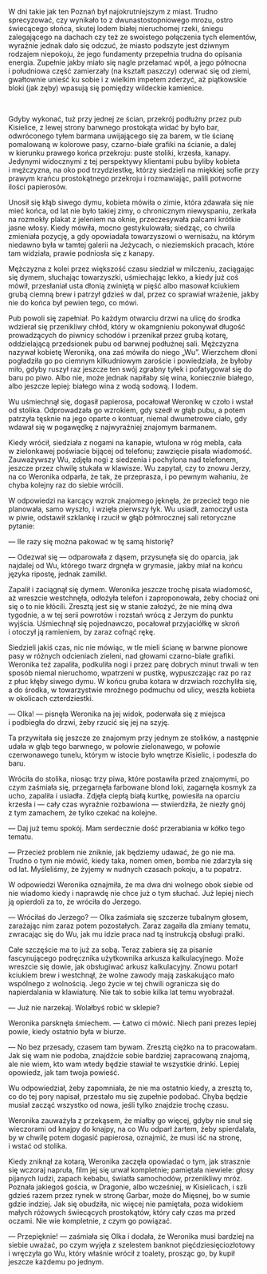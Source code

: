 W dni takie jak ten Poznań był najokrutniejszym z miast. Trudno sprecyzować, czy wynikało to z dwunastostopniowego mrozu, ostro świecącego słońca, skutej lodem białej nieruchomej rzeki, śniegu zalegającego na dachach czy też ze swoistego połączenia tych elementów, wyraźnie jednak dało się odczuć, że miasto podszyte jest dziwnym rodzajem niepokoju, że jego fundamenty przepełnia trudna do opisania energia. Zupełnie jakby miało się nagle przełamać wpół, a jego północna i południowa część zamierzały (na kształt paszczy) oderwać się od ziemi, gwałtownie unieść ku sobie i z wielkim impetem zderzyć, aż piątkowskie bloki (jak zęby) wpasują się pomiędzy wildeckie kamienice.

<br/>

Gdyby wykonać, tuż przy jednej ze ścian, przekrój podłużny przez pub Kisielice, z lewej strony barwnego prostokąta widać by było bar, odwróconego tyłem barmana uwijającego się za barem, w tle ścianę pomalowaną w kolorowe pasy, czarno-białe grafiki na ścianie, a dalej w kierunku prawego końca przekroju: puste stoliki, krzesła, kanapy. Jedynymi widocznymi z tej perspektywy klientami pubu byliby kobieta i mężczyzna, na oko pod trzydziestkę, którzy siedzieli na miękkiej sofie przy prawym krańcu prostokątnego przekroju i rozmawiając, palili potworne ilości papierosów.

Unosił się kłąb siwego dymu, kobieta mówiła o zimie, która zdawała się nie mieć końca, od lat nie było takiej zimy, o chronicznym niewyspaniu, zerkała na rozmokły plakat z jeleniem na oknie, przeczesywała palcami krótkie jasne włosy. Kiedy mówiła, mocno gestykulowała; siedząc, co chwila zmieniała pozycję, a gdy opowiadała towarzyszowi o wernisażu, na którym niedawno była w tamtej galerii na Jeżycach, o nieziemskich pracach, które tam widziała, prawie podniosła się z kanapy.

Mężczyzna z kolei przez większość czasu siedział w milczeniu, zaciągając się dymem, słuchając towarzyszki, uśmiechając lekko, a kiedy już coś mówił, przesłaniał usta dłonią zwiniętą w pięść albo masował kciukiem grubą ciemną brew i patrzył gdzieś w dal, przez co sprawiał wrażenie, jakby nie do końca był pewien tego, co mówi.

Pub powoli się zapełniał. Po każdym otwarciu drzwi na ulicę do środka wdzierał się przenikliwy chłód, który w okamgnieniu pokonywał długość prowadzących do piwnicy schodów i przenikał przez grubą kotarę, oddzielającą przedsionek pubu od barwnej podłużnej sali. Mężczyzna nazywał kobietę Weroniką, ona zaś mówiła do niego „Wu”. Wierzchem dłoni pogładziła go po ciemnym kilkudniowym zaroście i powiedziała, że byłoby miło, gdyby ruszył raz jeszcze ten swój zgrabny tyłek i pofatygował się do baru po piwo. Albo nie, może jednak napiłaby się wina, koniecznie białego, albo jeszcze lepiej: białego wina z wodą sodową. I lodem.

Wu uśmiechnął się, dogasił papierosa, pocałował Weronikę w czoło i wstał od stolika. Odprowadzała go wzrokiem, gdy szedł w głąb pubu, a potem patrzyła tęsknie na jego oparte o kontuar, niemal dwumetrowe ciało, gdy wdawał się w pogawędkę z najwyraźniej znajomym barmanem.

Kiedy wrócił, siedziała z nogami na kanapie, wtulona w róg mebla, cała w zielonkawej poświacie bijącej od telefonu; zawzięcie pisała wiadomość. Zauważywszy Wu, zdjęła nogi z siedzenia i pochylona nad telefonem, jeszcze przez chwilę stukała w klawisze. Wu zapytał, czy to znowu Jerzy, na co Weronika odparła, że tak, że przeprasza, i po pewnym wahaniu, że chyba kolejny raz do siebie wrócili.

W odpowiedzi na karcący wzrok znajomego jęknęła, że przecież tego nie planowała, samo wyszło, i wzięła pierwszy łyk. Wu usiadł, zamoczył usta w piwie, odstawił szklankę i rzucił w głąb półmrocznej sali retoryczne pytanie:

— Ile razy się można pakować w tę samą historię?

— Odezwał się — odparowała z dąsem, przysunęła się do oparcia, jak najdalej od Wu, którego twarz drgnęła w grymasie, jakby miał na końcu języka ripostę, jednak zamilkł.

Zapalił i zaciągnął się dymem. Weronika jeszcze trochę pisała wiadomość, aż wreszcie westchnęła, odłożyła telefon i zaproponowała, żeby chociaż oni się o to nie kłócili. Zresztą jest się w stanie założyć, że nie miną dwa tygodnie, a w tej serii powrotów i rozstań wrócą z Jerzym do punktu wyjścia. Uśmiechnął się pojednawczo, pocałował przyjaciółkę w skroń i otoczył ją ramieniem, by zaraz cofnąć rękę.

Siedzieli jakiś czas, nic nie mówiąc, w tle mieli ścianę w barwne pionowe pasy w różnych odcieniach zieleni, nad głowami czarno-białe grafiki. Weronika też zapaliła, podkuliła nogi i przez parę dobrych minut trwali w ten sposób niemal nieruchomo, wpatrzeni w pustkę, wypuszczając raz po raz z płuc kłęby siwego dymu. W końcu gruba kotara w drzwiach rozchyliła się, a do środka, w towarzystwie mroźnego podmuchu od ulicy, weszła kobieta w okolicach czterdziestki.

— Olka! — pisnęła Weronika na jej widok, poderwała się z miejsca i podbiegła do drzwi, żeby rzucić się jej na szyję.

Ta przywitała się jeszcze ze znajomym przy jednym ze stolików, a następnie udała w głąb tego barwnego, w połowie zielonawego, w połowie czerwonawego tunelu, którym w istocie było wnętrze Kisielic, i podeszła do baru.

Wróciła do stolika, niosąc trzy piwa, które postawiła przed znajomymi, po czym zaśmiała się, przegarnęła farbowane blond loki, zagarnęła kosmyk za ucho, zapaliła i usiadła. Zdjęła ciepłą białą kurtkę, powiesiła na oparciu krzesła i — cały czas wyraźnie rozbawiona — stwierdziła, że niezły gnój z tym zamachem, że tylko czekać na kolejne.

— Daj już temu spokój. Mam serdecznie dość przerabiania w kółko tego tematu.

— Przecież problem nie zniknie, jak będziemy udawać, że go nie ma. Trudno o tym nie mówić, kiedy taka, nomen omen, bomba nie zdarzyła się od lat. Myśleliśmy, że żyjemy w nudnych czasach pokoju, a tu popatrz.

W odpowiedzi Weronika oznajmiła, że ma dwa dni wolnego obok siebie od nie wiadomo kiedy i naprawdę nie chce już o tym słuchać. Już lepiej niech ją opierdoli za to, że wróciła do Jerzego.

— Wróciłaś do Jerzego? — Olka zaśmiała się szczerze tubalnym głosem, zarażając nim zaraz potem pozostałych. Zaraz zagaiła dla zmiany tematu, zwracając się do Wu, jak mu idzie praca nad tą instrukcją obsługi pralki.

Całe szczęście ma to już za sobą. Teraz zabiera się za pisanie fascynującego podręcznika użytkownika arkusza kalkulacyjnego. Może wreszcie się dowie, jak obsługiwać arkusz kalkulacyjny. Znowu potarł kciukiem brew i westchnął, że wolne zawody mają zaskakująco mało wspólnego z wolnością. Jego życie w tej chwili ogranicza się do napierdalania w klawiaturę. Nie tak to sobie kilka lat temu wyobrażał.

— Już nie narzekaj. Wolałbyś robić w sklepie?

Weronika parsknęła śmiechem. — Łatwo ci mówić. Niech pani prezes lepiej powie, kiedy ostatnio była w biurze.

— No bez przesady, czasem tam bywam. Zresztą ciężko na to pracowałam. Jak się wam nie podoba, znajdźcie sobie bardziej zapracowaną znajomą, ale nie wiem, kto wam wtedy będzie stawiał te wszystkie drinki. Lepiej opowiedz, jak tam twoja powieść.

Wu odpowiedział, żeby zapomniała, że nie ma ostatnio kiedy, a zresztą to, co do tej pory napisał, przestało mu się zupełnie podobać. Chyba będzie musiał zacząć wszystko od nowa, jeśli tylko znajdzie trochę czasu.

Weronika zauważyła z przekąsem, że miałby go więcej, gdyby nie snuł się wieczorami od knajpy do knajpy, na co Wu odparł żartem, żeby spierdalała, by w chwilę potem dogasić papierosa, oznajmić, że musi iść na stronę, i wstać od stolika.

Kiedy zniknął za kotarą, Weronika zaczęła opowiadać o tym, jak strasznie się wczoraj napruła, film jej się urwał kompletnie; pamiętała niewiele: głosy pijanych ludzi, zapach kebabu, światła samochodów, przenikliwy mróz. Poznała jakiegoś gościa, w Dragonie, albo wcześniej, w Kisielicach, i szli gdzieś razem przez rynek w stronę Garbar, może do Mięsnej, bo w sumie gdzie indziej. Jak się obudziła, nic więcej nie pamiętała, poza widokiem małych różowych świecących prostokątów, który cały czas ma przed oczami. Nie wie kompletnie, z czym go powiązać.

— Przepięknie! — zaśmiała się Olka i dodała, że Weronika musi bardziej na siebie uważać, po czym wyjęła z szelestem banknot pięćdziesięciozłotowy i wręczyła go Wu, który właśnie wrócił z toalety, prosząc go, by kupił jeszcze każdemu po jednym.